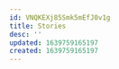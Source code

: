 ```yaml
---
id: VNQKEXj85Smk5mEfJ0v1g
title: Stories
desc: ''
updated: 1639759165197
created: 1639759165197
---
```


